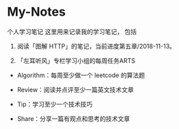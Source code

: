 # My-Notes
个人学习笔记
这里用来记录我的学习笔记，
包括
1. 阅读「图解 HTTP」的笔记，当前进度第五章/2018-11-13。

2. 「左耳听风」专栏学习小组的每周任务ARTS

* Algorithm：每周至少做一个 leetcode 的算法题

* Review：阅读并点评至少一篇英文技术文章

* Tip：学习至少一个技术技巧

* Share：分享一篇有观点和思考的技术文章

